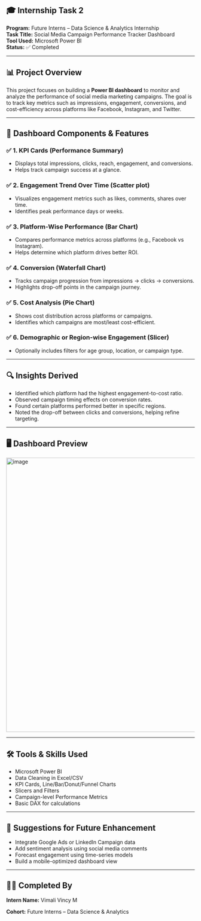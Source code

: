 ## 🎓 Internship Task 2  
**Program:** Future Interns – Data Science & Analytics Internship  
**Task Title:** Social Media Campaign Performance Tracker Dashboard  
**Tool Used:** Microsoft Power BI  
**Status:** ✅ Completed  

---

## 📊 Project Overview  
This project focuses on building a **Power BI dashboard** to monitor and analyze the performance of social media marketing campaigns. The goal is to track key metrics such as impressions, engagement, conversions, and cost-efficiency across platforms like Facebook, Instagram, and Twitter.

---

## 🧩 Dashboard Components & Features

### ✅ 1. **KPI Cards (Performance Summary)**
- Displays total impressions, clicks, reach, engagement, and conversions.
- Helps track campaign success at a glance.

### ✅ 2. **Engagement Trend Over Time (Scatter plot)**
- Visualizes engagement metrics such as likes, comments, shares over time.
- Identifies peak performance days or weeks.

### ✅ 3. **Platform-Wise Performance (Bar Chart)**
- Compares performance metrics across platforms (e.g., Facebook vs Instagram).
- Helps determine which platform drives better ROI.

### ✅ 4. **Conversion (Waterfall Chart)**
- Tracks campaign progression from impressions → clicks → conversions.
- Highlights drop-off points in the campaign journey.

### ✅ 5. **Cost Analysis (Pie Chart)**
- Shows cost distribution across platforms or campaigns.
- Identifies which campaigns are most/least cost-efficient.

### ✅ 6. **Demographic or Region-wise Engagement (Slicer)**
- Optionally includes filters for age group, location, or campaign type.

---

## 🔍 Insights Derived
- Identified which platform had the highest engagement-to-cost ratio.
- Observed campaign timing effects on conversion rates.
- Found certain platforms performed better in specific regions.
- Noted the drop-off between clicks and conversions, helping refine targeting.

---

## 🖥️ Dashboard Preview
  
  <img width="1308" height="734" alt="image" src="https://github.com/user-attachments/assets/5e547f50-8bf4-4266-b0ba-4dcbc106fffa" />


---

## 🛠 Tools & Skills Used
- Microsoft Power BI  
- Data Cleaning in Excel/CSV  
- KPI Cards, Line/Bar/Donut/Funnel Charts  
- Slicers and Filters  
- Campaign-level Performance Metrics  
- Basic DAX for calculations  

---

## 📌 Suggestions for Future Enhancement
- Integrate Google Ads or LinkedIn Campaign data  
- Add sentiment analysis using social media comments  
- Forecast engagement using time-series models  
- Build a mobile-optimized dashboard view  

---

## 👨‍💻 Completed By  
**Intern Name:** Vimali Vincy M 

**Cohort:** Future Interns – Data Science & Analytics  
 
